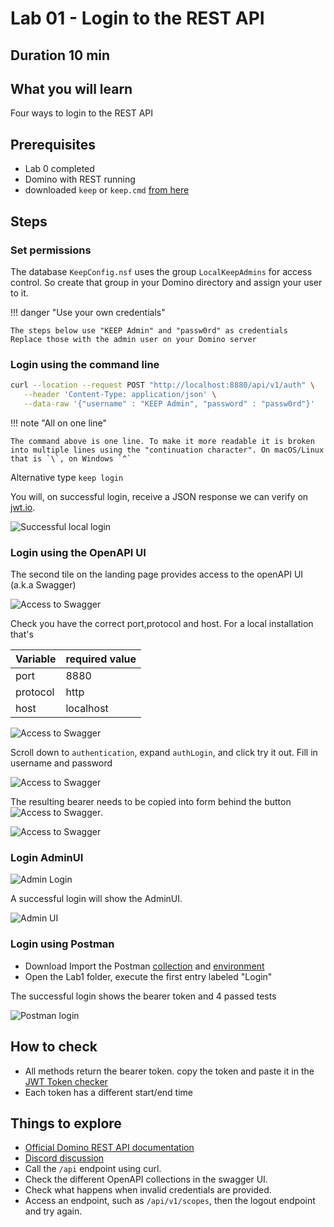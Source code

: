 # Lab 01 - Login to the REST API

## Duration 10 min

## What you will learn

Four ways to login to the REST API

## Prerequisites

- Lab 0 completed
- Domino with REST running
- downloaded `keep` or `keep.cmd` [from here](downloadindex.md)

## Steps

### Set permissions

The database `KeepConfig.nsf` uses the group `LocalKeepAdmins` for access control. So create that group in your Domino directory and assign your user to it.

!!! danger "Use your own credentials"

    The steps below use "KEEP Admin" and "passw0rd" as credentials
    Replace those with the admin user on your Domino server

### Login using the command line

```bash
curl --location --request POST "http://localhost:8880/api/v1/auth" \
   --header 'Content-Type: application/json' \
   --data-raw '{"username" : "KEEP Admin", "password" : "passw0rd"}'
```

!!! note "All on one line"

    The command above is one line. To make it more readable it is broken
    into multiple lines using the "continuation character". On macOS/Linux
    that is `\`, on Windows `^`

Alternative type `keep login`

You will, on successful login, receive a JSON response we can verify on [jwt.io](https://jwt.io/).

![Successful local login](img/localLogin.png)

### Login using the OpenAPI UI

The second tile on the landing page provides access to the openAPI UI (a.k.a Swagger)

![Access to Swagger](img/swagger1.png)

Check you have the correct port,protocol and host. For a local installation that's

| Variable | required value |
| -------- | -------------- |
| port     | 8880           |
| protocol | http           |
| host     | localhost      |

![Access to Swagger](img/swagger2.png)

Scroll down to `authentication`, expand `authLogin`, and click try it out. Fill in username and password

![Access to Swagger](img/swagger3.png)

The resulting bearer needs to be copied into form behind the button ![Access to Swagger](img/swagger4.png).

![Access to Swagger](img/swagger5.png)

### Login AdminUI

![Admin Login](img/AdminLogin.png)

A successful login will show the AdminUI.

![Admin UI](img/AdminUI.png)

### Login using Postman

- Download Import the Postman [collection](../downloads/dachnug2023.postman_collection.json) and [environment](../downloads/dachnug2023.postman_environment.json)
- Open the Lab1 folder, execute the first entry labeled "Login"

The successful login shows the bearer token and 4 passed tests

![Postman login](img/PostmanLogin.png)

## How to check

- All methods return the bearer token. copy the token and paste it in the [JWT Token checker](https://jwt.io/)
- Each token has a different start/end time

## Things to explore

- [Official Domino REST API documentation](https://opensource.hcltechsw.com/Domino-rest-api/index.html)
- [Discord discussion](https://discord.com/invite/jmRHpDRnH4)
- Call the `/api` endpoint using curl.
- Check the different OpenAPI collections in the swagger UI.
- Check what happens when invalid credentials are provided.
- Access an endpoint, such as `/api/v1/scopes`, then the logout endpoint and try again.
